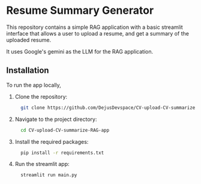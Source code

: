 # Resume Summary Generator 
This repository contains a simple RAG application with a basic streamlit interface that allows a user to upload
a resume, and get a summary of the uploaded resume.

It uses Google's gemini as the LLM for the RAG application.

## Installation
To run the app locally, 
1. Clone the repository:
    ```sh
      git clone https://github.com/DejusDevspace/CV-upload-CV-summarize-RAG-app.git
    ```
2. Navigate to the project directory:
    ```sh
      cd CV-upload-CV-summarize-RAG-app
    ```
3. Install the required packages:
    ```sh
      pip install -r requirements.txt
    ````
4. Run the streamlit app:
    ```sh
      streamlit run main.py
    ```
